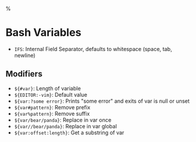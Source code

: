 %

# Bash Variables

- `IFS`: Internal Field Separator, defaults to whitespace (space, tab, newline)

## Modifiers

- `${#var}`: Length of variable
- `${EDITOR:-vim}`: Default value
- `${var:?some error}`: Prints "some error" and exits of var is null or unset
- `${var#pattern}`: Remove prefix
- `${var%pattern}`: Remove suffix
- `${var/bear/panda}`: Replace in var once
- `${var//bear/panda}`: Replace in var global
- `${var:offset:length}`: Get a substring of var
